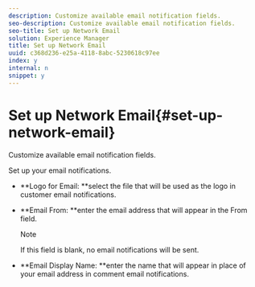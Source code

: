 ```yaml
---
description: Customize available email notification fields.
seo-description: Customize available email notification fields.
seo-title: Set up Network Email
solution: Experience Manager
title: Set up Network Email
uuid: c368d236-e25a-4118-8abc-5230618c97ee
index: y
internal: n
snippet: y
---
```


# Set up Network Email{#set-up-network-email}

Customize available email notification fields.

 Set up your email notifications.

* **Logo for Email: **select the file that will be used as the logo in customer email notifications.
* **Email From: **enter the email address that will appear in the From field. 

  >[!NOTE]
  >
  >If this field is blank, no email notifications will be sent.

* **Email Display Name: **enter the name that will appear in place of your email address in comment email notifications.

